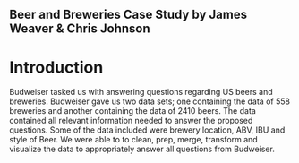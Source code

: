 ## Beer and Breweries Case Study by James Weaver & Chris Johnson

# Introduction

Budweiser tasked us with answering questions regarding US beers and breweries. Budweiser gave us two data sets; one containing the data of 558 breweries and another containing the data of 2410 beers.
The data contained all relevant information needed to answer the proposed questions. Some of the data included were brewery location, ABV, IBU and style of Beer.
We were able to to clean, prep, merge, transform and visualize the data to appropriately answer all questions from Budweiser.
